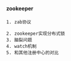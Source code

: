 #### zookeeper
    1. zab协议
        
    2. zookeeper实现分布式锁
    3. 脑裂问题
    4. watch机制
    5. 和其他注册中心的对比